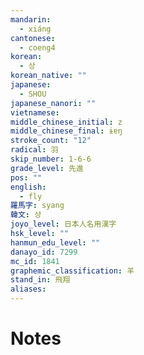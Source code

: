 ```yaml
---
mandarin:
  - xiáng
cantonese:
  - coeng4
korean:
  - 상
korean_native: ""
japanese:
  - SHOU
japanese_nanori: ""
vietnamese:
middle_chinese_initial: z
middle_chinese_final: ɨɐŋ
stroke_count: "12"
radical: 羽
skip_number: 1-6-6
grade_level: 先進
pos: ""
english:
  - fly
羅馬字: syang
韓文: 샹
joyo_level: 日本人名用漢字
hsk_level: ""
hanmun_edu_level: ""
danayo_id: 7299
mc_id: 1841
graphemic_classification: 羊
stand_in: 飛翔
aliases:
---
```


# Notes
